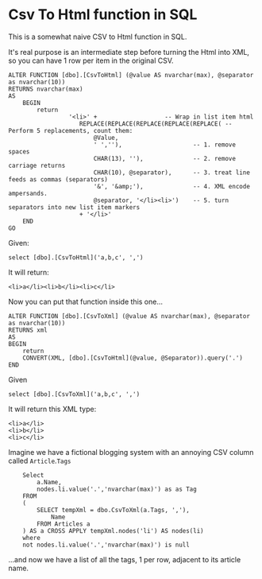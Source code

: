 # Csv To Html function in SQL

This is a somewhat naive CSV to Html function in SQL.

It's real purpose is an intermediate step before turning the Html into XML, so you can have 1 row per item in the original CSV.


	ALTER FUNCTION [dbo].[CsvToHtml] (@value AS nvarchar(max), @separator as nvarchar(10))
	RETURNS nvarchar(max)
	AS 
		BEGIN
			return 
					 '<li>' +					-- Wrap in list item html
						REPLACE(REPLACE(REPLACE(REPLACE(REPLACE( -- Perform 5 replacements, count them:
							@Value, 
							' ',''),					-- 1. remove spaces
							CHAR(13), ''),				-- 2. remove carriage returns
							CHAR(10), @separator),		-- 3. treat line feeds as commas (separators)
							'&', '&amp;'),				-- 4. XML encode ampersands.
							@separator, '</li><li>')	-- 5. turn separators into new list item markers
						+ '</li>' 
		END
	GO

Given:

	select [dbo].[CsvToHtml]('a,b,c', ',')
	
	
It will return:	

	<li>a</li><li>b</li><li>c</li>


	
Now you can put that function inside this one...	
	
	ALTER FUNCTION [dbo].[CsvToXml] (@value AS nvarchar(max), @separator as nvarchar(10))
	RETURNS xml
	AS 
	BEGIN
		return 
		CONVERT(XML, [dbo].[CsvToHtml](@value, @Separator)).query('.')
	END

	
Given

	select [dbo].[CsvToXml]('a,b,c', ',')

It will return this XML type:

	<li>a</li>
	<li>b</li>
	<li>c</li>


	
Imagine we have a fictional blogging system with an annoying CSV column called `Article`.`Tags`
	
		Select 
			a.Name,
			nodes.li.value('.','nvarchar(max)') as as Tag
		FROM 
		( 
			SELECT tempXml = dbo.CsvToXml(a.Tags, ','),
				Name
			FROM Articles a
		) AS a CROSS APPLY tempXml.nodes('li') AS nodes(li)
		where 
		not nodes.li.value('.','nvarchar(max)') is null	

...and now we have a list of all the tags, 1 per row, adjacent to its article name.



